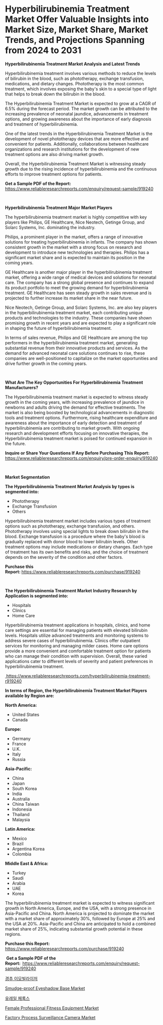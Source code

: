<p><h1>Hyperbilirubinemia Treatment Market Offer Valuable Insights into Market Size, Market Share, Market Trends, and Projections Spanning from 2024 to 2031</h1></p><p><strong>Hyperbilirubinemia Treatment Market Analysis and Latest Trends</strong></p>
<p><p>Hyperbilirubinemia treatment involves various methods to reduce the levels of bilirubin in the blood, such as phototherapy, exchange transfusion, medications, and dietary changes. Phototherapy is the most common treatment, which involves exposing the baby's skin to a special type of light that helps to break down the bilirubin in the blood.</p><p>The Hyperbilirubinemia Treatment Market is expected to grow at a CAGR of 6.5% during the forecast period. The market growth can be attributed to the increasing prevalence of neonatal jaundice, advancements in treatment options, and growing awareness about the importance of early diagnosis and treatment of hyperbilirubinemia.</p><p>One of the latest trends in the Hyperbilirubinemia Treatment Market is the development of novel phototherapy devices that are more effective and convenient for patients. Additionally, collaborations between healthcare organizations and research institutions for the development of new treatment options are also driving market growth.</p><p>Overall, the Hyperbilirubinemia Treatment Market is witnessing steady growth due to the rising incidence of hyperbilirubinemia and the continuous efforts to improve treatment options for patients.</p></p>
<p><strong>Get a Sample PDF of the Report:&nbsp;</strong> <a href="https://www.reliableresearchreports.com/enquiry/request-sample/919240">https://www.reliableresearchreports.com/enquiry/request-sample/919240</a></p>
<p>&nbsp;</p>
<p><strong>Hyperbilirubinemia Treatment Major Market Players</strong></p>
<p><p>The hyperbilirubinemia treatment market is highly competitive with key players like Philips, GE Healthcare, Nice Neotech, Getinge Group, and Solarc Systems, Inc. dominating the industry. </p><p>Philips, a prominent player in the market, offers a range of innovative solutions for treating hyperbilirubinemia in infants. The company has shown consistent growth in the market with a strong focus on research and development to introduce new technologies and therapies. Philips has a significant market share and is expected to maintain its position in the coming years.</p><p>GE Healthcare is another major player in the hyperbilirubinemia treatment market, offering a wide range of medical devices and solutions for neonatal care. The company has a strong global presence and continues to expand its product portfolio to meet the growing demand for hyperbilirubinemia treatment. GE Healthcare has seen steady growth in sales revenue and is projected to further increase its market share in the near future.</p><p>Nice Neotech, Getinge Group, and Solarc Systems, Inc. are also key players in the hyperbilirubinemia treatment market, each contributing unique products and technologies to the industry. These companies have shown promising growth in recent years and are expected to play a significant role in shaping the future of hyperbilirubinemia treatment.</p><p>In terms of sales revenue, Philips and GE Healthcare are among the top performers in the hyperbilirubinemia treatment market, generating substantial revenue from their innovative products and services. As the demand for advanced neonatal care solutions continues to rise, these companies are well-positioned to capitalize on the market opportunities and drive further growth in the coming years.</p></p>
<p>&nbsp;</p>
<p><strong>What Are The Key Opportunities For Hyperbilirubinemia Treatment Manufacturers?</strong></p>
<p><p>The Hyperbilirubinemia treatment market is expected to witness steady growth in the coming years, with increasing prevalence of jaundice in newborns and adults driving the demand for effective treatments. The market is also being boosted by technological advancements in diagnostic tools and treatment options. Furthermore, rising healthcare expenditure and awareness about the importance of early detection and treatment of hyperbilirubinemia are contributing to market growth. With ongoing research and development efforts focusing on innovative therapies, the Hyperbilirubinemia treatment market is poised for continued expansion in the future.</p></p>
<p><strong>Inquire or Share Your Questions If Any Before Purchasing This Report:</strong> <a href="https://www.reliableresearchreports.com/enquiry/pre-order-enquiry/919240">https://www.reliableresearchreports.com/enquiry/pre-order-enquiry/919240</a></p>
<p>&nbsp;</p>
<p><strong>Market Segmentation</strong></p>
<p><strong>The Hyperbilirubinemia Treatment Market Analysis by types is segmented into:</strong></p>
<p><ul><li>Phototherapy</li><li>Exchange Transfusion</li><li>Others</li></ul></p>
<p><p>Hyperbilirubinemia treatment market includes various types of treatment options such as phototherapy, exchange transfusion, and others. Phototherapy involves using special lights to break down bilirubin in the blood. Exchange transfusion is a procedure where the baby's blood is gradually replaced with donor blood to lower bilirubin levels. Other treatment options may include medications or dietary changes. Each type of treatment has its own benefits and risks, and the choice of treatment depends on the severity of the condition and other factors.</p></p>
<p><strong>Purchase this Report:&nbsp;</strong><a href="https://www.reliableresearchreports.com/purchase/919240">https://www.reliableresearchreports.com/purchase/919240</a></p>
<p>&nbsp;</p>
<p><strong>The Hyperbilirubinemia Treatment Market Industry Research by Application is segmented into:</strong></p>
<p><ul><li>Hospitals</li><li>Clinics</li><li>Home Care</li></ul></p>
<p><p>Hyperbilirubinemia treatment applications in hospitals, clinics, and home care settings are essential for managing patients with elevated bilirubin levels. Hospitals utilize advanced treatments and monitoring systems to address severe cases of hyperbilirubinemia. Clinics offer outpatient services for monitoring and managing milder cases. Home care options provide a more convenient and comfortable treatment option for patients who can manage their condition with supervision. Overall, these varied applications cater to different levels of severity and patient preferences in hyperbilirubinemia treatment.</p></p>
<p><a href="https://www.reliableresearchreports.com/hyperbilirubinemia-treatment-r919240">&nbsp;https://www.reliableresearchreports.com/hyperbilirubinemia-treatment-r919240</a></p>
<p><strong>In terms of Region, the Hyperbilirubinemia Treatment Market Players available by Region are:</strong></p>
<p>
    <p> <strong> North America: </strong>
        <ul>
            <li>United States</li>
            <li>Canada</li>
        </ul>
        </p> 
    <p> <strong> Europe: </strong>
        <ul>
            <li>Germany</li>
            <li>France</li>
            <li>U.K.</li>
            <li>Italy</li>
            <li>Russia</li>
        </ul>
        </p> 
    <p> <strong> Asia-Pacific: </strong>
        <ul>
            <li>China</li>
            <li>Japan</li>
            <li>South Korea</li>
            <li>India</li>
            <li>Australia</li>
            <li>China Taiwan</li>
            <li>Indonesia</li>
            <li>Thailand</li>
            <li>Malaysia</li>
        </ul>
        </p> 
    <p> <strong> Latin America: </strong>
        <ul>
            <li>Mexico</li>
            <li>Brazil</li>
            <li>Argentina Korea</li>
            <li>Colombia</li>
        </ul>
        </p> 
    <p> <strong> Middle East & Africa: </strong>
        <ul>
            <li>Turkey</li>
            <li>Saudi</li>
            <li>Arabia</li>
            <li>UAE</li>
            <li>Korea</li>
        </ul>
    </p>
    </p>
<p><p>The hyperbilirubinemia treatment market is expected to witness significant growth in North America, Europe, and the USA, with a strong presence in Asia-Pacific and China. North America is projected to dominate the market with a market share of approximately 30%, followed by Europe at 25% and the USA at 20%. Asia-Pacific and China are anticipated to hold a combined market share of 25%, indicating substantial growth potential in these regions.</p></p>
<p><strong>Purchase this Report: </strong><a href="https://www.reliableresearchreports.com/purchase/919240">https://www.reliableresearchreports.com/purchase/919240</a></p>
<p>&nbsp;<strong>Get a Sample PDF of the Report:&nbsp;&nbsp;</strong><a href="https://www.reliableresearchreports.com/enquiry/request-sample/919240">https://www.reliableresearchreports.com/enquiry/request-sample/919240</a></p>
<p><strong></strong></p>
<p><p><a href="https://github.com/RichardLueilwitz787/Market-Research-Report-List-3/blob/main/309997973017.md">경추 이모빌라이저</a></p><p><a href="https://medium.com/@nedaaracarrol/smudge-proof-eyeshadow-base-industry-analysis-report-its-market-size-share-trends-by-f78fd0279520">Smudge-proof Eyeshadow Base Market</a></p><p><a href="https://github.com/kein8762/Market-Research-Report-List-3/blob/main/822243673018.md">유레일 페록스</a></p><p><a href="https://github.com/liliskanaya73/Market-Research-Report-List-1/blob/main/female-professional-fitness-equipment-market.md">Female Professional Fitness Equipment Market</a></p><p><a href="https://github.com/kmatchooka/Market-Research-Report-List-1/blob/main/factory-process-surveillance-camera-market.md">Factory Process Surveillance Camera Market</a></p></p>